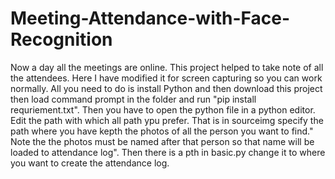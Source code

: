 # Meeting-Attendance-with-Face-Recognition
Now a day all the meetings are online. This project helped to take note of all the attendees. Here I have modified it for screen capturing so you can work normally. 
All you need to do is install Python and then download this project then load command prompt in the folder and run "pip install requriement.txt".
Then you have to open the python file in a python editor. Edit the path with which all path ypu prefer. That is in sourceimg specify the path where you have kepth the photos of all the person you want to find." Note the the photos must be named after that person so that name will be loaded to attendance log". Then there is a pth in basic.py change it to where you want to create the attendance log.
